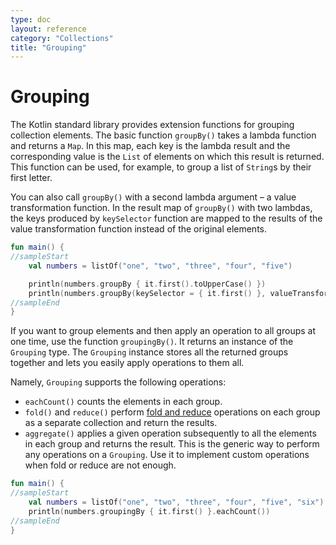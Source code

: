 ```yaml
---
type: doc
layout: reference
category: "Collections"
title: "Grouping"
---
```


# Grouping

The Kotlin standard library provides extension functions for grouping collection elements.
The basic function `groupBy()` takes a lambda function and returns a `Map`.
In this map, each key is the lambda result and the corresponding value is the `List` of elements on which this result is returned.
This function can be used, for example, to group a list of `String`s by their first letter. 

You can also call `groupBy()` with a second lambda argument – a value transformation function.
In the result map of `groupBy()` with two lambdas, the keys produced by `keySelector` function are mapped to the results of the value transformation function instead of the original elements.

<div class="sample" markdown="1" theme="idea" data-min-compiler-version="1.3">

```kotlin
fun main() {
//sampleStart
    val numbers = listOf("one", "two", "three", "four", "five")

    println(numbers.groupBy { it.first().toUpperCase() })
    println(numbers.groupBy(keySelector = { it.first() }, valueTransform = { it.toUpperCase() }))
//sampleEnd
}
```
</div>

If you want to group elements and then apply an operation to all groups at one time, use the function `groupingBy()`.
It returns an instance of the `Grouping` type.
The `Grouping` instance stores all the returned groups together and lets you easily apply operations to them all.

Namely, `Grouping` supports the following operations:

* `eachCount()` counts the elements in each group. 
* `fold()` and `reduce()` perform [fold and reduce](collection-aggregate.hrml#fold-and-reduce) operations on each group as a separate collection and return the results.
* `aggregate()` applies a given operation subsequently to all the elements in each group and returns the result.
   This is the generic way to perform any operations on a `Grouping`. Use it to implement custom operations when fold or reduce are not enough.

<div class="sample" markdown="1" theme="idea" data-min-compiler-version="1.3">

```kotlin
fun main() {
//sampleStart
    val numbers = listOf("one", "two", "three", "four", "five", "six")
    println(numbers.groupingBy { it.first() }.eachCount())
//sampleEnd
}
```
</div>

